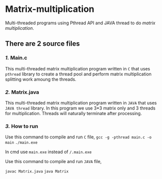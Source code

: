 # Matrix-multiplication

Multi-threaded programs using Pthread API and JAVA thread to do *matrix multiplication*.

## There are 2 source files

### *1.* Main.c

This multi-threaded matrix multiplication program written in `C` that uses `pthread` library to create a thread pool and perform matrix multiplication splitting work amoung the threads.

### *2.* Matrix.java

This multi-threaded matrix multiplication program written in `JAVA` that uses `JAVA thread` library.
In this program we use 3*3 matrix only and 3 threads for multiplication.
Threads will naturally terminate after processing.

### *3.* How to run
Use this command to compile and run `C` file,
`gcc -g -pthread main.c -o main`
`./main.exe`

In cmd use `main.exe` instead of `/.main.exe`

Use this command to compile and run `JAVA` file,

`javac Matrix.java`
`java Matrix`